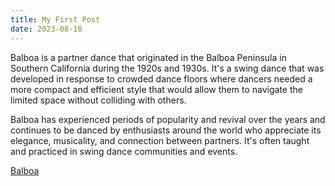 ```yaml
---
title: My First Post
date: 2023-08-18
---
```


Balboa is a partner dance that originated in the Balboa Peninsula in Southern California during the 1920s and 1930s. It's a swing dance that was developed in response to crowded dance floors where dancers needed a more compact and efficient style that would allow them to navigate the limited space without colliding with others.

Balboa has experienced periods of popularity and revival over the years and continues to be danced by enthusiasts around the world who appreciate its elegance, musicality, and connection between partners. It's often taught and practiced in swing dance communities and events.

[Balboa](https://www.youtube.com/watch?v=EVqHWfyMydQ&list=LL&index=8)
